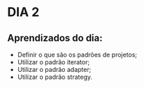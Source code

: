 # DIA 2

## Aprendizados do dia:
* Definir o que são os padrões de projetos;
* Utilizar o padrão iterator;
* Utilizar o padrão adapter;
* Utilizar o padrão strategy.


